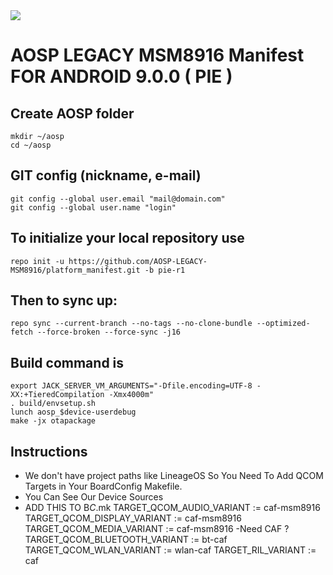 <img src="https://github.com/AOSP-Legacy-MSM8916/platform_manifest/raw/pie-r1/pie-logo.png">

AOSP LEGACY MSM8916 Manifest FOR ANDROID 9.0.0 ( PIE )
====================

Create AOSP folder
----------------------

    mkdir ~/aosp
    cd ~/aosp
    

GIT config (nickname, e-mail)
-----------------------------

    git config --global user.email "mail@domain.com"
    git config --global user.name "login"
    

To initialize your local repository use
---------------------------------------

    repo init -u https://github.com/AOSP-LEGACY-MSM8916/platform_manifest.git -b pie-r1
    

Then to sync up:
----------------

    repo sync --current-branch --no-tags --no-clone-bundle --optimized-fetch --force-broken --force-sync -j16

Build command is
----------------
    export JACK_SERVER_VM_ARGUMENTS="-Dfile.encoding=UTF-8 -XX:+TieredCompilation -Xmx4000m"
    . build/envsetup.sh
    lunch aosp_$device-userdebug
    make -jx otapackage

Instructions
----------------
- We don't have project paths like LineageOS So You Need To Add QCOM Targets in Your BoardConfig Makefile.
- You Can See Our Device Sources
- ADD THIS TO B*C*.mk 
TARGET_QCOM_AUDIO_VARIANT := caf-msm8916
TARGET_QCOM_DISPLAY_VARIANT := caf-msm8916
TARGET_QCOM_MEDIA_VARIANT := caf-msm8916
-Need CAF ?
TARGET_QCOM_BLUETOOTH_VARIANT := bt-caf
TARGET_QCOM_WLAN_VARIANT := wlan-caf
TARGET_RIL_VARIANT := caf
